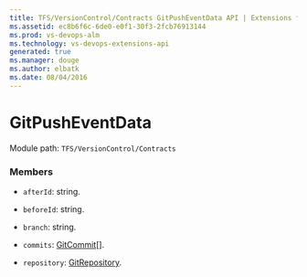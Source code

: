 ```yaml
---
title: TFS/VersionControl/Contracts GitPushEventData API | Extensions for Visual Studio Team Services
ms.assetid: ec8b6f6c-6de0-e0f1-30f3-2fcb76913144
ms.prod: vs-devops-alm
ms.technology: vs-devops-extensions-api
generated: true
ms.manager: douge
ms.author: elbatk
ms.date: 08/04/2016
---
```


# GitPushEventData

Module path: `TFS/VersionControl/Contracts`


### Members

* `afterId`: string. 

* `beforeId`: string. 

* `branch`: string. 

* `commits`: [GitCommit](../../../TFS/VersionControl/Contracts/GitCommit.md)[]. 

* `repository`: [GitRepository](../../../TFS/VersionControl/Contracts/GitRepository.md). 

